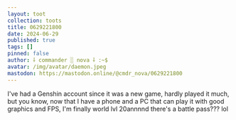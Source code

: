 ```yaml
---
layout: toot
collection: toots
title: 0629221800
date: 2024-06-29
published: true
tags: []
pinned: false
author: ⸸ commander ░ nova ⸸ :~$
avatar: /img/avatar/daemon.jpeg
mastodon: https://mastodon.online/@cmdr_nova/0629221800
---
```


I've had a Genshin account since it was a new game, hardly played it much, but you know, now that I have a phone and a PC that can play it with good graphics and FPS, I'm finally world lvl 20annnnd there's a battle pass??? lol
